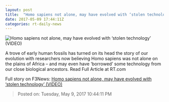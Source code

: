 ```yaml
---
layout: post
title:  "Homo sapiens not alone, may have evolved with ‘stolen technology’ (VIDEO)"
date: 2017-05-09 17:44:11Z
categories: rt-daily-news
---
```


![Homo sapiens not alone, may have evolved with ‘stolen technology’ (VIDEO)](https://cdn.rt.com/files/2017.05/article/5911d4f6c361889c028b45cd.jpg)

A trove of early human fossils has turned on its head the story of our evolution with researchers now believing Homo sapiens was not alone on the plains of Africa – and may even have ‘borrowed’ some technology from our close biological ancestors. Read Full Article at RT.com


Full story on F3News: [Homo sapiens not alone, may have evolved with ‘stolen technology’ (VIDEO)](http://www.f3nws.com/n/tpWStG)

> Posted on: Tuesday, May 9, 2017 10:44:11 PM
